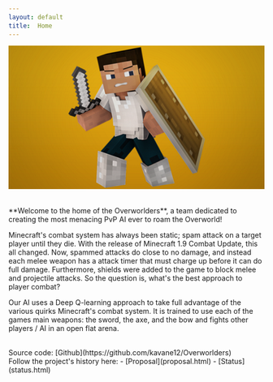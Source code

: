 ```yaml
---
layout: default
title:  Home
---
```

![alt text](https://raw.githubusercontent.com/kavane12/Overworlders/master/docs/pics/home_banner.png "img from https://www.spigotmc.org/resources/better-combat.19439/")

<br/>
**Welcome to the home of the Overworlders**, a team dedicated to creating the most menacing PvP AI ever to roam
the Overworld!


Minecraft's combat system has always been static; spam attack on a target player until they die. With the release of Minecraft 1.9 Combat Update, this all changed. Now, spammed attacks do close to no damage, and instead each melee weapon has a attack timer that must charge up before it can do full damage. Furthermore, shields were added to the game to block melee and projectile attacks. So the question is, what's the best approach to player combat?


Our AI uses a Deep Q-learning approach to take full advantage of the various quirks Minecraft's combat system. It is trained to use each of the games main weapons: the sword, the axe, and the bow and fights other players / AI in an open flat arena.

<br/>
Source code: [Github](https://github.com/kavane12/Overworlders)

<br/>
Follow the project's history here:
- [Proposal](proposal.html)
- [Status](status.html)

